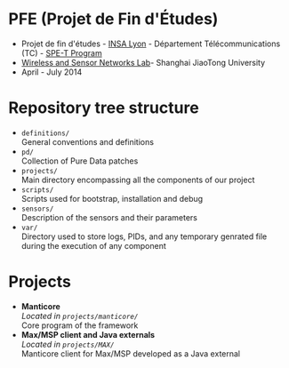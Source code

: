 # PFE (Projet de Fin d'Études)

* Projet de fin d'études - [INSA Lyon] - Département Télécommunications (TC) - [SPE-T Program]  
* [Wireless and Sensor Networks Lab]- Shanghai JiaoTong University  
* April - July 2014

# Repository tree structure

* 	`definitions/`  
	General conventions and definitions   
* 	`pd/`  
	Collection of Pure Data patches  
* 	`projects/`  
	Main directory encompassing all the components of our project  
* 	`scripts/`  
	Scripts used for bootstrap, installation and debug  
*	`sensors/`  
	Description of the sensors and their parameters
* 	`var/`  
	Directory used to store logs, PIDs, and any temporary genrated file during the execution of any component  

# Projects

* 	**Manticore**  
	*Located in `projects/manticore/`*  
	Core program of the framework
* 	**Max/MSP client and Java externals**  
	*Located in `projects/MAX/`*  
	Manticore client for Max/MSP developed as a Java external


[SPE-T Program]: http://telecom.insa-lyon.fr/content/filiere-telecoms-rd-chine
[INSA Lyon]: www.insa-lyon.fr
[Wireless and Sensor Networks Lab]: http://wirelesslab.sjtu.edu.cn/